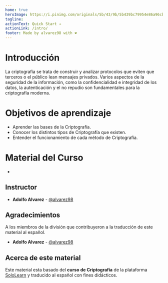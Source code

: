 ```yaml
---
home: true
heroImage: https://i.pinimg.com/originals/5b/43/9b/5b439bc79954e86a96cbf7bb55170e97.png
tagline:
actionText: Quick Start →
actionLink: /intro/
footer: Made by alvarez98 with ❤️
---
```


# Introducción
La criptografía se trata de construir y analizar protocolos que eviten que terceros o el público lean mensajes privados. Varios aspectos de la seguridad de la información, como la confidencialidad e integridad de los datos, la autenticación y el no repudio son fundamentales para la criptografía moderna.

# Objetivos de aprendizaje

- Aprender las bases de la Criptografía.
- Conocer los distintos tipos de Criptografía que existen.
- Entender el funcionamiento de cada método de Criptografía.

# Material del Curso

- 

## Instructor

- **Adolfo Alvarez** - [@alvarez98](https://github.com/alvarez98)

## Agradecimientos

A los miembros de la división que contribuyeron a la traducción de este material al español.

- **Adolfo Alvarez** - [@alvarez98](https://github.com/alvarez98)

## Acerca de este material

Este material esta basado del **curso de Criptografía** de la plataforma [SoloLearn](https://www.sololearn.com/) y traducido al español con fines didácticos.

